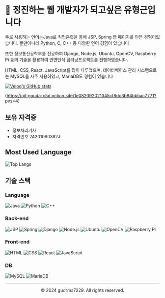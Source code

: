 # 👋 정진하는 웹 개발자가 되고싶은 유형근입니다

주로 사용하는 언어는Java로 직업훈련을 통해 JSP, Spring 웹 페이지를 만든 경험이있습니다.
뿐만아니라 Python, C, C++ 등 다양한 언어 경험이 있습니다

또한 정보통신공학부를 전공하여 Django, Node.js, Ubuntu, OpenCV, Raspberry Pi 등의 기술을 활용하여 안면인식 딥러닝프로젝트를 진행하였습니다.

 HTML, CSS, React, JavaScript를 많이 다루었으며, 데이터베이스 관리 시스템으로는 MySQL을 자주 사용하였고, MariaDB도 경험이 있습니다

[![Velog's GitHub stats](https://velog-readme-stats.vercel.app/api/badge?name=gudrms7229)](https://velog.io/@gudrms7229)

(https://oil-gouda-c5d.notion.site/1e082092021345cf8dc3b84bbbac7771?pvs=4)

## 보유 자격증
- 정보처리기사
- 자격번호 24201090382J


## Most Used Language
![Top Langs](https://github-readme-stats.vercel.app/api/top-langs/?username=anuraghazra&layout=compact)


## 기술 스택

### Language

![Java](https://img.shields.io/badge/Java-★★★☆☆-orange)
![Python](https://img.shields.io/badge/Python-★★★☆☆-blue)
![C++](https://img.shields.io/badge/C++-★★★☆☆-purple)

### Back-end

![JSP](https://img.shields.io/badge/JSP-★★★★☆-green)
![Spring](https://img.shields.io/badge/Spring-★★★☆☆-yellow)
![Django](https://img.shields.io/badge/Django-★★☆☆☆-blue)
![Node.js](https://img.shields.io/badge/Node.js-★★☆☆☆-green)
![Ubuntu](https://img.shields.io/badge/Ubuntu-★★☆☆☆-orange)
![OpenCV](https://img.shields.io/badge/OpenCV-★★☆☆☆-blue)
![Raspberry Pi](https://img.shields.io/badge/Raspberry%20Pi-★★★☆☆-red)

### Front-end

![HTML](https://img.shields.io/badge/HTML-★★★☆☆-orange)
![CSS](https://img.shields.io/badge/CSS-★★★☆☆-blue)
![React](https://img.shields.io/badge/React-★★☆☆☆-green)
![JavaScript](https://img.shields.io/badge/JavaScript-★★★☆☆-yellow)

### DB

![MySQL](https://img.shields.io/badge/MySQL-★★★★☆-blue)
![MariaDB](https://img.shields.io/badge/MariaDB-★★☆☆☆-green)

---

<footer align="center">
  <p>© 2024 gudrms7229. All rights reserved.</p>
</footer>
